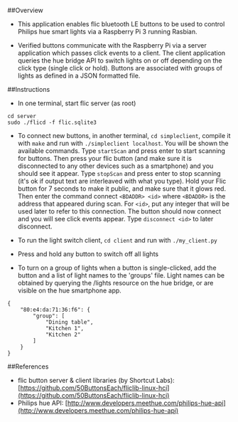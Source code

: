 ##Overview
- This application enables flic bluetooth LE buttons to be used to control Philips hue smart lights via a Raspberry Pi 3 running Rasbian.

- Verified buttons communicate with the Raspberry Pi via a server application which passes click events to a client.  The client application queries the hue bridge API to switch lights on or off depending on the click type (single click or hold).  Buttons are associated with groups of lights as defined in a JSON formatted file.

##Instructions

- In one terminal, start flic server (as root)
```
cd server
sudo ./flicd -f flic.sqlite3
```

- To connect new buttons, in another terminal, `cd simpleclient`, compile it with `make` and run with `./simpleclient localhost`. You will be shown the available commands. Type `startScan` and press enter to start scanning for buttons. Then press your flic button (and make sure it is disconnected to any other devices such as a smartphone) and you should see it appear. Type `stopScan` and press enter to stop scanning (it's ok if output text are interleaved with what you type). Hold your Flic button for 7 seconds to make it public, and make sure that it glows red. Then enter the command connect `<BDADDR> <id>` where `<BDADDR>` is the address that appeared during scan. For `<id>`, put any integer that will be used later to refer to this connection. The button should now connect and you will see click events appear. Type `disconnect <id>` to later disconnect.

- To run the light switch client, `cd client` and run with `./my_client.py`

- Press and hold any button to switch off all lights

- To turn on a group of lights when a button is single-clicked, add the button and a list of light names to the 'groups' file.  Light names can be obtained by querying the /lights resource on the hue bridge, or are visible on the hue smartphone app.
```
{
    "80:e4:da:71:36:f6": {
        "group": [
            "Dining table",
            "Kitchen 1",
            "Kitchen 2"
        ]
    }
}
```

##References
- flic button server & client libraries (by Shortcut Labs): [https://github.com/50ButtonsEach/fliclib-linux-hci](https://github.com/50ButtonsEach/fliclib-linux-hci)
- Philips hue API: [http://www.developers.meethue.com/philips-hue-api](http://www.developers.meethue.com/philips-hue-api)
